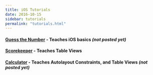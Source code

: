 ```yaml
---
title: iOS Tutorials
date: 2016-10-15
sidebar: tutorials
permalink: "tutorials.html"
---
```


#### [Guess the Number](../guess-the-number) - Teaches iOS basics *(not posted yet)*

#### [Scorekeeper](../table-view) - Teaches Table Views

#### [Calculator](../scorekeeper) - Teaches Autolayout Constraints, and Table Views *(not posted yet)*
